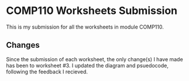 # COMP110 Worksheets Submission
This is my submission for all the worksheets in module COMP110.

## Changes
Since the submission of each worksheet, the only change(s) I have made has been to worksheet #3.
I updated the diagram and psuedocode, following the feedback I recieved.

